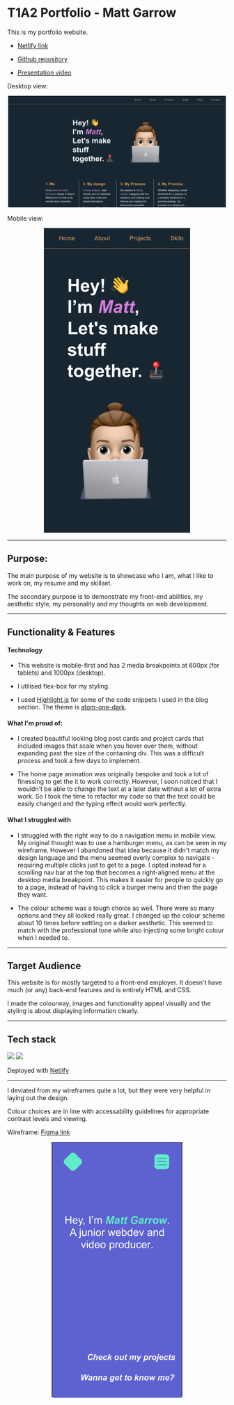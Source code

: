 # T1A2 Portfolio - Matt Garrow

This is my portfolio website.

- [Netlify link](https://neon-flan-079ccf.netlify.app/)

- [Github repository](https://github.com/mjkgarrow/t1a2-portfolio)

- [Presentation video]()

Desktop view:

<p align="center">
<img src="./images/website-screenshot.png" alt="Website screenshot" width="500"/>
</p>

Mobile view:

<p align="center">
<img src="./images/mobile-website-screenshot2.png" alt="Mobile website screenshot" height="700"/>
</p>

---

## Purpose:

The main purpose of my website is to showcase who I am, what I like to work on, my resume and my skillset.

The secondary purpose is to demonstrate my front-end abilities, my aesthetic style, my personality and my thoughts on web development.

---

## Functionality & Features

#### Technology

- This website is mobile-first and has 2 media breakpoints at 600px (for tablets) and 1000px (desktop).

- I utilised flex-box for my styling.

- I used [Highlight.js](https://highlightjs.org/) for some of the code snippets I used in the blog section. The theme is [atom-one-dark](https://cdn.jsdelivr.net/npm/highlight.js@11.6.0/styles/atom-one-dark.css).

#### What I'm proud of:

- I created beautiful looking blog post cards and project cards that included images that scale when you hover over them, without expanding past the size of the containing div. This was a difficult process and took a few days to implement.

- The home page animation was originally bespoke and took a lot of finessing to get the it to work correctly. However, I soon noticed that I wouldn't be able to change the text at a later date without a lot of extra work. So I took the time to refactor my code so that the text could be easily changed and the typing effect would work perfectly.

#### What I struggled with

- I struggled with the right way to do a navigation menu in mobile view. My original thought was to use a hamburger menu, as can be seen in my wireframe. However I abandoned that idea because it didn't match my design language and the menu seemed overly complex to navigate - requiring multiple clicks just to get to a page. I opted instead for a scrolling nav bar at the top that becomes a right-aligned menu at the desktop media breakpoint. This makes it easier for people to quickly go to a page, instead of having to click a burger menu and then the page they want.

- The colour scheme was a tough choice as well. There were so many options and they all looked really great. I changed up the colour scheme about 10 times before settling on a darker aesthetic. This seemed to match with the professional tone while also injecting some bright colour when I needed to.

---

## Target Audience

This website is for mostly targeted to a front-end employer. It doesn't have much (or any) back-end features and is entirely HTML and CSS.

I made the colourway, images and functionality appeal visually and the styling is about displaying information clearly.

---

## Tech stack

<img src="https://cdn.jsdelivr.net/gh/devicons/devicon/icons/html5/html5-original.svg" width="50"/>
<img src="https://cdn.jsdelivr.net/gh/devicons/devicon/icons/sass/sass-original.svg" width="50"/>

Deployed with [Netlify](https://www.netlify.com)

---

I deviated from my wireframes quite a lot, but they were very helpful in laying out the design.

Colour choices are in line with accessability guidelines for appropriate contrast levels and viewing.

Wireframe: [Figma link](https://www.figma.com/file/efpb32yzwvxEcuG2w1a3IM/Portfolio)

<p align="center">
<img src="./images/WIP%20Index%20wireframe.png" alt="Wireframe" width="300"/>
</p>
